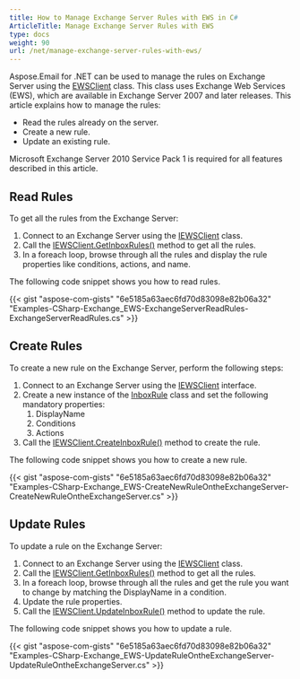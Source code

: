 ```yaml
---
title: How to Manage Exchange Server Rules with EWS in C#
ArticleTitle: Manage Exchange Server Rules with EWS
type: docs
weight: 90
url: /net/manage-exchange-server-rules-with-ews/
---
```



Aspose.Email for .NET can be used to manage the rules on Exchange Server using the [EWSClient](https://reference.aspose.com/email/net/aspose.email.clients.exchange.webservice/ewsclient/) class. This class uses Exchange Web Services (EWS), which are available in Exchange Server 2007 and later releases. This article explains how to manage the rules:

- Read the rules already on the server.
- Create a new rule.
- Update an existing rule.

Microsoft Exchange Server 2010 Service Pack 1 is required for all features described in this article.

## **Read Rules**

To get all the rules from the Exchange Server:

1. Connect to an Exchange Server using the [IEWSClient](https://reference.aspose.com/email/net/aspose.email.clients.exchange.webservice/iewsclient/) class.
1. Call the [IEWSClient.GetInboxRules()](https://reference.aspose.com/email/net/aspose.email.clients.exchange.webservice/iewsclient/getinboxrules/#getinboxrules) method to get all the rules.
1. In a foreach loop, browse through all the rules and display the rule properties like conditions, actions, and name.

The following code snippet shows you how to read rules.

{{< gist "aspose-com-gists" "6e5185a63aec6fd70d83098e82b06a32" "Examples-CSharp-Exchange_EWS-ExchangeServerReadRules-ExchangeServerReadRules.cs" >}}

## **Create Rules**

To create a new rule on the Exchange Server, perform the following steps:

1. Connect to an Exchange Server using the [IEWSClient](https://reference.aspose.com/email/net/aspose.email.clients.exchange.webservice/iewsclient/) interface.
1. Create a new instance of the [InboxRule](https://reference.aspose.com/email/net/aspose.email.clients.exchange/inboxrule/) class and set the following mandatory properties:
   1. DisplayName
   1. Conditions
   1. Actions
1. Call the [IEWSClient.CreateInboxRule()](https://reference.aspose.com/email/net/aspose.email.clients.exchange.webservice/iewsclient/createinboxrule/#createinboxrule) method to create the rule.

The following code snippet shows you how to create a new rule.

{{< gist "aspose-com-gists" "6e5185a63aec6fd70d83098e82b06a32" "Examples-CSharp-Exchange_EWS-CreateNewRuleOntheExchangeServer-CreateNewRuleOntheExchangeServer.cs" >}}

## **Update Rules**

To update a rule on the Exchange Server:

1. Connect to an Exchange Server using the [IEWSClient](https://reference.aspose.com/email/net/aspose.email.clients.exchange.webservice/iewsclient/) class.
1. Call the [IEWSClient.GetInboxRules()](https://reference.aspose.com/email/net/aspose.email.clients.exchange.webservice/iewsclient/getinboxrules/#getinboxrules) method to get all the rules.
1. In a foreach loop, browse through all the rules and get the rule you want to change by matching the DisplayName in a condition.
1. Update the rule properties.
1. Call the [IEWSClient.UpdateInboxRule()](https://reference.aspose.com/email/net/aspose.email.clients.exchange.webservice/iewsclient/updateinboxrule/#updateinboxrule/) method to update the rule.

The following code snippet shows you how to update a rule.

{{< gist "aspose-com-gists" "6e5185a63aec6fd70d83098e82b06a32" "Examples-CSharp-Exchange_EWS-UpdateRuleOntheExchangeServer-UpdateRuleOntheExchangeServer.cs" >}}
